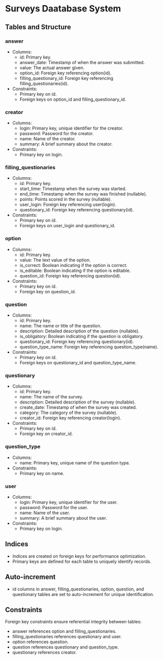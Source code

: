 # Surveys Daatabase System

## Tables and Structure

### answer
- Columns:
  - id: Primary key.
  - answer_date: Timestamp of when the answer was submitted.
  - value: The actual answer given.
  - option_id: Foreign key referencing option(id).
  - filling_questionary_id: Foreign key referencing filling_questionaries(id).
- Constraints:
  - Primary key on id.
  - Foreign keys on option_id and filling_questionary_id.

### creator
- Columns:
  - login: Primary key, unique identifier for the creator.
  - password: Password for the creator.
  - name: Name of the creator.
  - summary: A brief summary about the creator.
- Constraints:
  - Primary key on login.

### filling_questionaries
- Columns:
  - id: Primary key.
  - start_time: Timestamp when the survey was started.
  - end_time: Timestamp when the survey was finished (nullable).
  - points: Points scored in the survey (nullable).
  - user_login: Foreign key referencing user(login).
  - questionary_id: Foreign key referencing questionary(id).
- Constraints:
  - Primary key on id.
  - Foreign keys on user_login and questionary_id.

### option
- Columns:
  - id: Primary key.
  - value: The text value of the option.
  - is_correct: Boolean indicating if the option is correct.
  - is_editable: Boolean indicating if the option is editable.
  - question_id: Foreign key referencing question(id).
- Constraints:
  - Primary key on id.
  - Foreign key on question_id.

### question
- Columns:
  - id: Primary key.
  - name: The name or title of the question.
  - description: Detailed description of the question (nullable).
  - is_obligatory: Boolean indicating if the question is obligatory.
  - questionary_id: Foreign key referencing questionary(id).
  - question_type_name: Foreign key referencing question_type(name).
- Constraints:
  - Primary key on id.
  - Foreign keys on questionary_id and question_type_name.

### questionary

- Columns:
  - id: Primary key.
  - name: The name of the survey.
  - description: Detailed description of the survey (nullable).
  - create_date: Timestamp of when the survey was created.
  - category: The category of the survey (nullable).
  - creator_id: Foreign key referencing creator(login).
- Constraints:
  - Primary key on id.
  - Foreign key on creator_id.

### question_type

- Columns:
  - name: Primary key, unique name of the question type.
- Constraints:
  - Primary key on name.

### user

- Columns:
  - login: Primary key, unique identifier for the user.
  - password: Password for the user.
  - name: Name of the user.
  - summary: A brief summary about the user.
- Constraints:
  - Primary key on login.

## Indices
- Indices are created on foreign keys for performance optimization.
- Primary keys are defined for each table to uniquely identify records.
  
## Auto-increment
- id columns in answer, filling_questionaries, option, question, and questionary tables are set to auto-increment for unique identification.
  
## Constraints
Foreign key constraints ensure referential integrity between tables:
- answer references option and filling_questionaries.
- filling_questionaries references questionary and user.
- option references question.
- question references questionary and question_type.
- questionary references creator.
